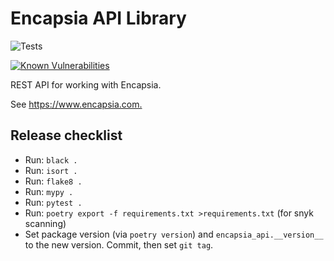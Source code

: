 # Encapsia API Library

![Tests](https://github.com/encapsia/encapsia-api/workflows/Tests/badge.svg)

[![Known Vulnerabilities](https://snyk.io/test/github/encapsia/encapsia-api/badge.svg?targetFile=requirements.txt)](https://snyk.io/test/github/encapsia/encapsia-api?targetFile=requirements.txt)

REST API for working with Encapsia.

See <https://www.encapsia.com.>

## Release checklist

* Run: `black .`
* Run: `isort .`
* Run: `flake8 .`
* Run: `mypy .`
* Run: `pytest .`
* Run: `poetry export -f requirements.txt >requirements.txt` (for snyk scanning)
* Set package version (via `poetry version`) and `encapsia_api.__version__` to the new version. Commit, then set `git tag`.
